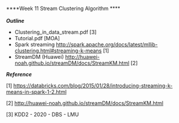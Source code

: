 ****Week 11 Stream Clustering Algorithm ****</br></br>
***Outline*** </br>
- Clustering_in_data_stream.pdf [3]
- Tutorial.pdf [MOA]
- Spark streaming http://spark.apache.org/docs/latest/mllib-clustering.html#streaming-k-means [1]
- StreamDM (Huawei) http://huawei-noah.github.io/streamDM/docs/StreamKM.html [2]

***Reference***

[1] https://databricks.com/blog/2015/01/28/introducing-streaming-k-means-in-spark-1-2.html

[2] http://huawei-noah.github.io/streamDM/docs/StreamKM.html

[3] KDD2 - 2020 - DBS - LMU

